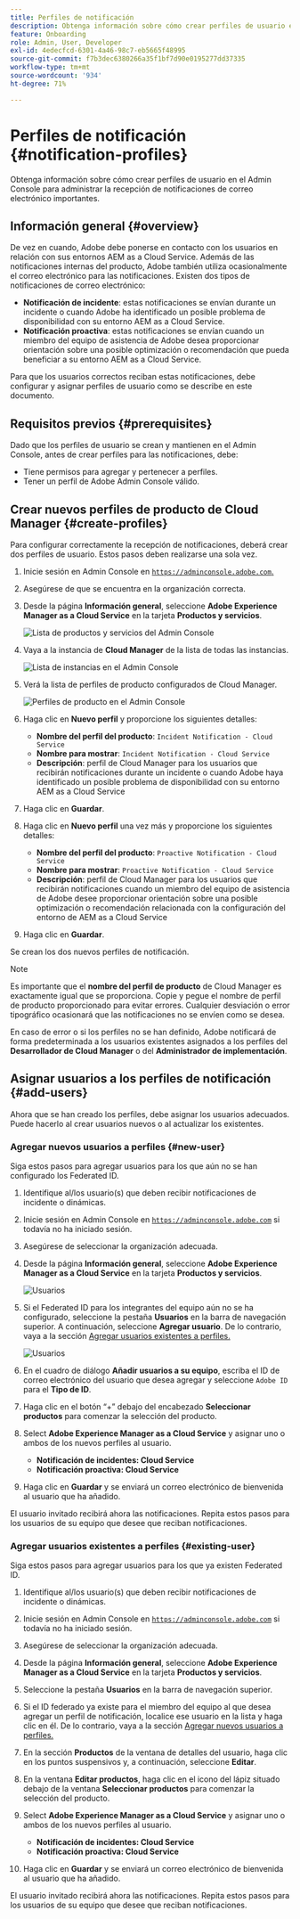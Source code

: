 ```yaml
---
title: Perfiles de notificación
description: Obtenga información sobre cómo crear perfiles de usuario en el Admin Console para administrar la recepción de notificaciones de correo electrónico importantes.
feature: Onboarding
role: Admin, User, Developer
exl-id: 4edecfcd-6301-4a46-98c7-eb5665f48995
source-git-commit: f7b3dec6380266a35f1bf7d90e0195277dd37335
workflow-type: tm+mt
source-wordcount: '934'
ht-degree: 71%

---
```



# Perfiles de notificación {#notification-profiles}

Obtenga información sobre cómo crear perfiles de usuario en el Admin Console para administrar la recepción de notificaciones de correo electrónico importantes.

## Información general {#overview}

De vez en cuando, Adobe debe ponerse en contacto con los usuarios en relación con sus entornos AEM as a Cloud Service. Además de las notificaciones internas del producto, Adobe también utiliza ocasionalmente el correo electrónico para las notificaciones. Existen dos tipos de notificaciones de correo electrónico:

* **Notificación de incidente**: estas notificaciones se envían durante un incidente o cuando Adobe ha identificado un posible problema de disponibilidad con su entorno AEM as a Cloud Service.
* **Notificación proactiva**: estas notificaciones se envían cuando un miembro del equipo de asistencia de Adobe desea proporcionar orientación sobre una posible optimización o recomendación que pueda beneficiar a su entorno AEM as a Cloud Service.

Para que los usuarios correctos reciban estas notificaciones, debe configurar y asignar perfiles de usuario como se describe en este documento.

## Requisitos previos {#prerequisites}

Dado que los perfiles de usuario se crean y mantienen en el Admin Console, antes de crear perfiles para las notificaciones, debe:

* Tiene permisos para agregar y pertenecer a perfiles.
* Tener un perfil de Adobe Admin Console válido.

## Crear nuevos perfiles de producto de Cloud Manager {#create-profiles}

Para configurar correctamente la recepción de notificaciones, deberá crear dos perfiles de usuario. Estos pasos deben realizarse una sola vez.

1. Inicie sesión en Admin Console en [`https://adminconsole.adobe.com`.](https://adminconsole.adobe.com)

1. Asegúrese de que se encuentra en la organización correcta.

1. Desde la página **Información general**, seleccione **Adobe Experience Manager as a Cloud Service** en la tarjeta **Productos y servicios**.

   ![Lista de productos y servicios del Admin Console](assets/products_services.png)

1. Vaya a la instancia de **Cloud Manager** de la lista de todas las instancias.

   ![Lista de instancias en el Admin Console](assets/cloud_manager_instance.png)

1. Verá la lista de perfiles de producto configurados de Cloud Manager.

   ![Perfiles de producto en el Admin Console](assets/cloud_manager_profiles.png)

1. Haga clic en **Nuevo perfil** y proporcione los siguientes detalles:

   * **Nombre del perfil del producto**: `Incident Notification - Cloud Service`
   * **Nombre para mostrar**: `Incident Notification - Cloud Service`
   * **Descripción**: perfil de Cloud Manager para los usuarios que recibirán notificaciones durante un incidente o cuando Adobe haya identificado un posible problema de disponibilidad con su entorno AEM as a Cloud Service

1. Haga clic en **Guardar**.

1. Haga clic en **Nuevo perfil** una vez más y proporcione los siguientes detalles:

   * **Nombre del perfil del producto**: `Proactive Notification - Cloud Service`
   * **Nombre para mostrar**: `Proactive Notification - Cloud Service`
   * **Descripción**: perfil de Cloud Manager para los usuarios que recibirán notificaciones cuando un miembro del equipo de asistencia de Adobe desee proporcionar orientación sobre una posible optimización o recomendación relacionada con la configuración del entorno de AEM as a Cloud Service

1. Haga clic en **Guardar**.

Se crean los dos nuevos perfiles de notificación.

>[!NOTE]
>
>Es importante que el **nombre del perfil de producto** de Cloud Manager es exactamente igual que se proporciona. Copie y pegue el nombre de perfil de producto proporcionado para evitar errores. Cualquier desviación o error tipográfico ocasionará que las notificaciones no se envíen como se desea.
>
>En caso de error o si los perfiles no se han definido, Adobe notificará de forma predeterminada a los usuarios existentes asignados a los perfiles del **Desarrollador de Cloud Manager** o del **Administrador de implementación**.

## Asignar usuarios a los perfiles de notificación {#add-users}

Ahora que se han creado los perfiles, debe asignar los usuarios adecuados. Puede hacerlo al crear usuarios nuevos o al actualizar los existentes.

### Agregar nuevos usuarios a perfiles {#new-user}

Siga estos pasos para agregar usuarios para los que aún no se han configurado los Federated ID.

1. Identifique al/los usuario(s) que deben recibir notificaciones de incidente o dinámicas.

1. Inicie sesión en Admin Console en [`https://adminconsole.adobe.com`](https://adminconsole.adobe.com) si todavía no ha iniciado sesión.

1. Asegúrese de seleccionar la organización adecuada.

1. Desde la página **Información general**, seleccione **Adobe Experience Manager as a Cloud Service** en la tarjeta **Productos y servicios**.

   ![Usuarios](assets/product_services.png)

1. Si el Federated ID para los integrantes del equipo aún no se ha configurado, seleccione la pestaña **Usuarios** en la barra de navegación superior. A continuación, seleccione **Agregar usuario**. De lo contrario, vaya a la sección [Agregar usuarios existentes a perfiles.](#existing-users)

   ![Usuarios](assets/cloud_manager_add_user.png)

1. En el cuadro de diálogo **Añadir usuarios a su equipo**, escriba el ID de correo electrónico del usuario que desea agregar y seleccione `Adobe ID` para el **Tipo de ID**.

1. Haga clic en el botón “+” debajo del encabezado **Seleccionar productos** para comenzar la selección del producto.

1. Select **Adobe Experience Manager as a Cloud Service** y asignar uno o ambos de los nuevos perfiles al usuario.

   * **Notificación de incidentes: Cloud Service**
   * **Notificación proactiva: Cloud Service**

1. Haga clic en **Guardar** y se enviará un correo electrónico de bienvenida al usuario que ha añadido.

El usuario invitado recibirá ahora las notificaciones. Repita estos pasos para los usuarios de su equipo que desee que reciban notificaciones.

### Agregar usuarios existentes a perfiles {#existing-user}

Siga estos pasos para agregar usuarios para los que ya existen Federated ID.

1. Identifique al/los usuario(s) que deben recibir notificaciones de incidente o dinámicas.

1. Inicie sesión en Admin Console en [`https://adminconsole.adobe.com`](https://adminconsole.adobe.com) si todavía no ha iniciado sesión.

1. Asegúrese de seleccionar la organización adecuada.

1. Desde la página **Información general**, seleccione **Adobe Experience Manager as a Cloud Service** en la tarjeta **Productos y servicios**.

1. Seleccione la pestaña **Usuarios** en la barra de navegación superior.

1. Si el ID federado ya existe para el miembro del equipo al que desea agregar un perfil de notificación, localice ese usuario en la lista y haga clic en él. De lo contrario, vaya a la sección [Agregar nuevos usuarios a perfiles.](#add-user)

1. En la sección **Productos** de la ventana de detalles del usuario, haga clic en los puntos suspensivos y, a continuación, seleccione **Editar**.

1. En la ventana **Editar productos**, haga clic en el icono del lápiz situado debajo de la ventana **Seleccionar productos** para comenzar la selección del producto.

1. Select **Adobe Experience Manager as a Cloud Service** y asignar uno o ambos de los nuevos perfiles al usuario.

   * **Notificación de incidentes: Cloud Service**
   * **Notificación proactiva: Cloud Service**

1. Haga clic en **Guardar** y se enviará un correo electrónico de bienvenida al usuario que ha añadido.

El usuario invitado recibirá ahora las notificaciones. Repita estos pasos para los usuarios de su equipo que desee que reciban notificaciones.
